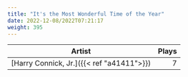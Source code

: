 ```yaml
---
title: "It's the Most Wonderful Time of the Year"
date: 2022-12-08/2022T07:21:17
weight: 395
---
```




 Artist | Plays 
----- | -----:
[Harry Connick, Jr.]({{< ref "a41411">}}) | 7

